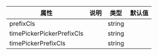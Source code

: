 属性 | 说明 | 类型 | 默认值 
------ | ------ | ------ | ---
prefixCls||string|
timePickerPickerPrefixCls||string|
timePickerPrefixCls||string|